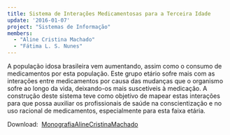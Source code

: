 ```yaml
---
title: Sistema de Interações Medicamentosas para a Terceira Idade
update: '2016-01-07'
project: "Sistemas de Informação"
members:
  - "Aline Cristina Machado"
  - "Fátima L. S. Nunes"
---
```

A população idosa brasileira vem aumentando, assim como o consumo de medicamentos por esta população. Este grupo etário sofre mais com as interações entre medicamentos por causa das mudanças que o organismo sofre ao longo da vida, deixando-os mais suscetíveis à medicação. A construção deste sistema teve como objetivo de mapear estas interações para que possa auxiliar os profissionais de saúde na conscientização e no uso racional de medicamentos, especialmente para esta faixa etária.

Download: 
[MonografiaAlineCristinaMachado](/wp-content/uploads/2016/01/MonografiaAlineCristinaMachado.pdf)

